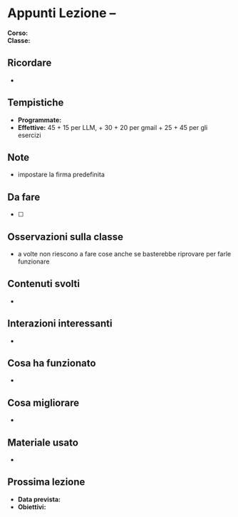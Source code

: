 # Appunti Lezione – 
**Corso:**  
**Classe:**  

## Ricordare
- 

## Tempistiche
- **Programmate:**  
- **Effettive:** 45 + 15 per LLM, + 30 + 20 per gmail + 25 + 45 per gli esercizi

## Note

* impostare la firma predefinita

## Da fare

- [ ] 

## Osservazioni sulla classe
-  a volte non riescono a fare cose anche se basterebbe riprovare per farle funzionare

## Contenuti svolti
- 

## Interazioni interessanti
- 

## Cosa ha funzionato
- 

## Cosa migliorare
- 

## Materiale usato
- 

## Prossima lezione
- **Data prevista:**  
- **Obiettivi:**  

